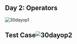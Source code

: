 ## Day 2: Operators
![30dayop1](https://user-images.githubusercontent.com/97106063/159162607-783bb557-9840-4cb1-b119-1478bb3399a7.png)

## Test Case![30dayop2](https://user-images.githubusercontent.com/97106063/159162610-6e837dff-b0c6-4b02-8635-dc80372eee85.png)
